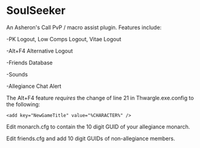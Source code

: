 # SoulSeeker
An Asheron's Call PvP / macro assist plugin. Features include:


-PK Logout, Low Comps Logout, Vitae Logout

-Alt+F4 Alternative Logout

-Friends Database

-Sounds

-Allegiance Chat Alert

The Alt+F4 feature *requires* the change of line 21 in Thwargle.exe.config to the following:

    <add key="NewGameTitle" value="%CHARACTER%" />

Edit monarch.cfg to contain the 10 digit GUID of your allegiance monarch.

Edit friends.cfg and add 10 digit GUIDs of non-allegiance members.
